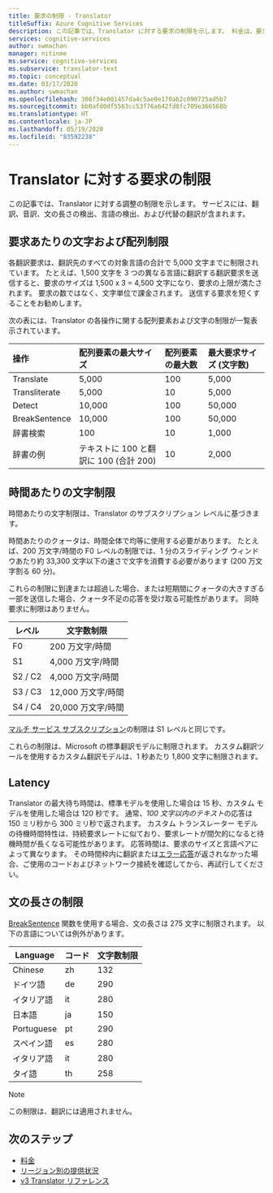 ```yaml
---
title: 要求の制限 - Translator
titleSuffix: Azure Cognitive Services
description: この記事では、Translator に対する要求の制限を示します。 料金は、要求ごとに 5,000 文字に制限された要求の頻度ではなく、文字数に基づいて発生します。 文字の制限はサブスクリプションに基づき、F0 では 1 時間あたり 200 万文字に制限されます。
services: cognitive-services
author: swmachan
manager: nitinme
ms.service: cognitive-services
ms.subservice: translator-text
ms.topic: conceptual
ms.date: 03/17/2020
ms.author: swmachan
ms.openlocfilehash: 386f34e001457da4c5ae0e170ab2c090725ad5b7
ms.sourcegitcommit: bb0afd0df5563cc53f76a642fd8fc709e366568b
ms.translationtype: HT
ms.contentlocale: ja-JP
ms.lasthandoff: 05/19/2020
ms.locfileid: "83592238"
---
```

# <a name="request-limits-for-translator"></a>Translator に対する要求の制限

この記事では、Translator に対する調整の制限を示します。 サービスには、翻訳、音訳、文の長さの検出、言語の検出、および代替の翻訳が含まれます。

## <a name="character-and-array-limits-per-request"></a>要求あたりの文字および配列制限

各翻訳要求は、翻訳先のすべての対象言語の合計で 5,000 文字までに制限されています。 たとえば、1,500 文字を 3 つの異なる言語に翻訳する翻訳要求を送信すると、要求のサイズは 1,500 x 3 = 4,500 文字になり、要求の上限が満たされます。 要求の数ではなく、文字単位で課金されます。 送信する要求を短くすることをお勧めします。

次の表には、Translator の各操作に関する配列要素および文字の制限が一覧表示されています。

| 操作 | 配列要素の最大サイズ |   配列要素の最大数 |  最大要求サイズ (文字数) |
|:----|:----|:----|:----|
| Translate | 5,000 | 100   | 5,000 |
| Transliterate | 5,000 | 10    | 5,000 |
| Detect | 10,000 | 100 |   50,000 |
| BreakSentence | 10,000    | 100 | 50,000 |
| 辞書検索| 100 |  10  | 1,000 |
| 辞書の例 | テキストに 100 と翻訳に 100 (合計 200)| 10|   2,000 |

## <a name="character-limits-per-hour"></a>時間あたりの文字制限

時間あたりの文字制限は、Translator のサブスクリプション レベルに基づきます。 

時間あたりのクォータは、時間全体で均等に使用する必要があります。 たとえば、200 万文字/時間の F0 レベルの制限では、1 分のスライディング ウィンドウあたり約 33,300 文字以下の速さで文字を消費する必要があります (200 万文字割る 60 分)。

これらの制限に到達または超過した場合、または短期間にクォータの大きすぎる一部を送信した場合、クォータ不足の応答を受け取る可能性があります。 同時要求に制限はありません。

| レベル | 文字数制限 |
|------|-----------------|
| F0 | 200 万文字/時間 |
| S1 | 4,000 万文字/時間 |
| S2 / C2 | 4,000 万文字/時間 |
| S3 / C3 | 12,000 万文字/時間 |
| S4 / C4 | 20,000 万文字/時間 |

[マルチ サービス サブスクリプション](https://docs.microsoft.com/azure/cognitive-services/translator/reference/v3-0-reference#authentication)の制限は S1 レベルと同じです。

これらの制限は、Microsoft の標準翻訳モデルに制限されます。 カスタム翻訳ツールを使用するカスタム翻訳モデルは、1 秒あたり 1,800 文字に制限されます。

## <a name="latency"></a>Latency

Translator の最大待ち時間は、標準モデルを使用した場合は 15 秒、カスタム モデルを使用した場合は 120 秒です。 通常、*100 文字以内のテキスト*の応答は 150 ミリ秒から 300 ミリ秒で返されます。 カスタム トランスレーター モデルの待機時間特性は、持続要求レートに似ており、要求レートが間欠的になると待機時間が長くなる可能性があります。 応答時間は、要求のサイズと言語ペアによって異なります。 その時間枠内に翻訳または[エラー応答](https://docs.microsoft.com/azure/cognitive-services/translator/reference/v3-0-reference#errors)が返されなかった場合、ご使用のコードおよびネットワーク接続を確認してから、再試行してください。 

## <a name="sentence-length-limits"></a>文の長さの制限

[BreakSentence](https://docs.microsoft.com/azure/cognitive-services/translator/reference/v3-0-break-sentence) 関数を使用する場合、文の長さは 275 文字に制限されます。 以下の言語については例外があります。

| Language | コード | 文字数制限 |
|----------|------|-----------------|
| Chinese | zh | 132 |
| ドイツ語 | de | 290 |
| イタリア語 | it | 280 |
| 日本語 | ja | 150 |
| Portuguese | pt | 290 |
| スペイン語 | es | 280 |
| イタリア語 | it | 280 |
| タイ語 | th | 258 |

> [!NOTE]
> この制限は、翻訳には適用されません。

## <a name="next-steps"></a>次のステップ

* [料金](https://azure.microsoft.com/pricing/details/cognitive-services/translator-text-api/)
* [リージョン別の提供状況](https://azure.microsoft.com/global-infrastructure/services/?products=cognitive-services)
* [v3 Translator リファレンス](https://docs.microsoft.com/azure/cognitive-services/translator/reference/v3-0-reference)

